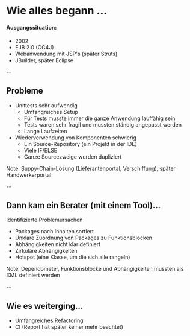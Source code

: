 ## &nbsp; 

# Wie alles begann ...

#### Ausgangssituation:

- 2002
- EJB 2.0 (OC4J)
- Webanwendung mit JSP's (später Struts)
- JBuilder, später Eclipse

--

## Probleme

- Unittests sehr aufwendig
  - Umfangreiches Setup
  - Für Tests musste immer die ganze Anwendung lauffähig sein
  - Tests waren sehr fragil und mussten ständig angepasst werden
  - Lange Laufzeiten
- Wiederverwendung von Komponenten schwierig
  - Ein Source-Repository (ein Projekt in der IDE)
  - Viele IF/ELSE
  - Ganze Sourcezweige wurden dupliziert

Note: Suppy-Chain-Lösung (Lieferantenportal, Verschiffung), später Handwerkerportal

--

## Dann kam ein Berater (mit einem Tool)...

Identifizierte Problemursachen
  - Packages nach Inhalten sortiert
  - Unklare Zuordnung von Packages zu Funktionsblöcken
  - Abhängigkeiten nicht klar definiert
  - Zirkuläre Abhängigkeiten
  - Hotspot (eine Klasse, um die sich alle rangeln)

Note: Dependometer, Funktionsblöcke und Abhängigkeiten mussten als XML definiert werden

--

## Wie es weiterging...

  - Umfangreiches Refactoring
  - CI (Report hat später keiner mehr beachtet)
